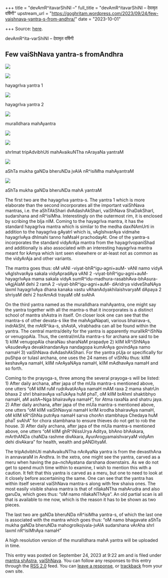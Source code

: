 +++
title = "devAmR^itavarShiNI –"
full_title = "devAmR^itavarShiNI – देवामृत वर्षिणी"
upstream_url = "https://goghritam.wordpress.com/2023/09/24/few-vaishnava-yantra-s-from-andhra/"
date = "2023-10-01"

+++
Source: [here](https://goghritam.wordpress.com/2023/09/24/few-vaishnava-yantra-s-from-andhra/).

devAmR^ita-varShiNI – देवामृत वर्षिणी

## Few vaiShNava yantra-s fromAndhra

[![](https://goghritam.files.wordpress.com/2023/09/image-7.png?w=371)](https://goghritam.files.wordpress.com/2023/09/image-7.png)

[![](https://goghritam.files.wordpress.com/2023/09/image.png?w=629)](https://goghritam.files.wordpress.com/2023/09/image.png)

hayagrIva yantra 1

[![](https://goghritam.files.wordpress.com/2023/09/image-1.png?w=593)](https://goghritam.files.wordpress.com/2023/09/image-1.png)

hayagrIva yantra 2

[![](https://goghritam.files.wordpress.com/2023/09/image-2.png?w=642)](https://goghritam.files.wordpress.com/2023/09/image-2.png)

muralIdhara mahAyantra

[![](https://goghritam.files.wordpress.com/2023/09/image-3.png?w=1024)](https://goghritam.files.wordpress.com/2023/09/image-3.png)

[![](https://goghritam.files.wordpress.com/2023/09/image-4.png?w=939)](https://goghritam.files.wordpress.com/2023/09/image-4.png)

shrImat tripAdvibhUti mahAvaikuNTha nArayaNa yantraM

[![](https://goghritam.files.wordpress.com/2023/09/image-5.png?w=648)](https://goghritam.files.wordpress.com/2023/09/image-5.png)

aShTa mukha gaNDa bheruNDa jvAlA nR^isiMha mahAyantraM

[![](https://goghritam.files.wordpress.com/2023/09/image-6.png?w=411)](https://goghritam.files.wordpress.com/2023/09/image-6.png)

aShTa mukha gaNDa bheruNDa mahA yantraM

The first two are the hayagrIva yantra-s. The yantra 1 which is more elaborate than the second incorporates all the important vaiShNava mantras, i.e. the aShTAkShari dvAdashAkShari, vaiShNava ShaDakSharI, sudarshana and nR^isiMha. Interestingly on the outermost rim, it is enclosed by scribing the bIja nIM. Coming to the hayagrIva mantra, it has the standard hayagrIva mantra which is similar to the medha daxiNAmUrti in addition to the hayagrIva gAyatrI which is, vAgIshvarAya vidmahe hayagrIvAya dhImahi tanno haMsaH prachodayAt. One of the yantra-s incorporates the standard vidyArAja mantra from the hayagrIvopaniShad and additionally is also associated with an interesting hayagrIva mantra meant for kAmya which isnt seen elsewhere or at-least not as common as the vidyArAja and other variants.

The mantra goes thus: oM vANI -viyat-bhR^igu-agni+auM- vANI namo vidyA vAgIshvarAya sakala vidyApradAya vANI 2 -viyat-bhR^igu-agni+auM- hayagrIvAya mama sakala vidyA sumR^idu-madhura-rasabhAva-bhAsura-vAgjAlaM dehi 2 ramA 2 -viyat-bhR^igu-agni+auM- dAridrya vidveShaNAya laxmI hayagrIvAya dhana kanaka vastu vAhanAdyakhilaishvaryaM dApaya 2 shriyaM dehi 2 hsrAmAdi trayaM oM svAhA

On the third yantra named as the muralIdhara mahAyantra, one might say the yantra together with all the mantra-s that it incorporates is a distinct school of mantra shAstra in itself. On closer look one can see that the mantra-s of other devata-s like the mahAgaNapati, various bhairava-s, indrAkShI, the mAtR^ika-s, shAstA, vIrabhadra can all be found within the yantra. The central mantra/deity for the yantra is apparently muralIkR^iShNa or venugopAla. Thus, the central/mUla mantra-s for archana are said to be 1) klIM venugopAla charaNau sharaNaM prapadye 2) klIM kR^iShNAya vAsudevAya devakInandanAya nandagopa kumArAya govindAya namo namaH 3) vaiShNava dvAdashAkShari. For the yantra pUja or specifically for puShpa or tulasI archana, one uses the 24 names of viShNu thus: klIM keshavAya namaH, klIM nArAyaNAya namaH, klIM mAdhavAya namaH and so forth.

Coming to the prayoga-s, three among the several prayoga-s will be listed: 1) After daily archana, after japa of the mUla mantra-s mentioned above, one utters “oM klIM ruM rudrAvatArAya namaH mAM raxa 2 mama shatrUn bhaxa 2 shrI bhairavAya vaTukAya huM phaT, oM klIM brAhmI shaktibhyo namaH, aM asitA~Nga bhairavAya namaH”, for Atma raxaNa and shatru jaya. 2) After daily archana, after japa of the mUla mantra-s mentioned above, one utters “oM klIM vaiShNavyai namaH krIM krodha bhairavAya namaH, oM klIM kR^iShNa putrAya namaH sarva chorAn stambhaya Chedaya huM phaT svAhA” for chora stambhana to ensure thieves do not get to rob the house. 3) After daily archana, after japa of the mUla mantra-s mentioned above, one utters “oM klIM ghR^iNissUrya Aditya, bhAno bhAskara, mArthANDa chaNDa rashme divAkara, AyurArogyamaishvaryaM vidyAm dehi divAkara” for health, wealth and pANDityaM.

The tripAdvibhUti mahAvaikuNTha nArAyaNa yantra is from the devasthAna in annavaraM in Andhra. In the xetra, one might see the yantra, carved as a meru when having the pa~nchAyatana darshana downstairs. As we do not get to spend much time within to examine, I wish to mention this with a caution. It felt that this yantra is carved as a meru, but one to need to look at it closely before ascertaining the same. One can see that the yantra has within itself several vaiShNava mantra-s along with few shaiva ones. The most easily visible shaiva mantra is that of nIlakaNTha mahArudra and also garuDa, which goes thus: “oM namo nIlakaNThAya”. An old partial scan is all that is available to me now, which is the reason it has to be shown as two pieces.

The last two are gaNDa bheruNDa nR^isiMha yantra-s, of which the last one is associated with the mantra which goes thus: “oM namo bhagavate aShTa mukha gaNDa bheruNDa mahogrolkojvala-jvAlA sudarshana vArAha shrI laxmI nR^isiMhAya namaH”

A high resolution version of the muralIdhara mahA yantra will be uploaded in time.

This entry was posted on September 24, 2023 at 9:22 am and is filed under [mantra shAstra](https://goghritam.wordpress.com/category/mantra-shastra/), [vaiShNava](https://goghritam.wordpress.com/category/vaishnava/). You can follow any responses to this entry through the [RSS 2.0](https://goghritam.wordpress.com/2023/09/24/few-vaishnava-yantra-s-from-andhra/feed/) feed. You can [leave a response](#respond), or [trackback](https://goghritam.wordpress.com/2023/09/24/few-vaishnava-yantra-s-from-andhra/trackback/) from your own site.
